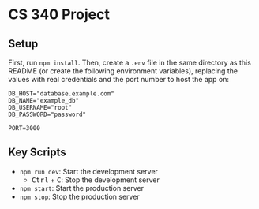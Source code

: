# CS 340 Project

## Setup
First, run `npm install`. Then, create a `.env` file in the same directory as this README 
(or create the following environment variables), replacing the values with real 
credentials and the port number to host the app on:

```env
DB_HOST="database.example.com"
DB_NAME="example_db"
DB_USERNAME="root"
DB_PASSWORD="password"

PORT=3000
```

## Key Scripts
- `npm run dev`: Start the development server
    - <kbd>Ctrl</kbd> + <kbd>C</kbd>: Stop the development server
- `npm start`: Start the production server
- `npm stop`: Stop the production server
